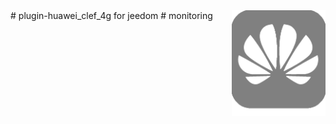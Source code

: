 <img align="right" src="plugin_info/huawei4g_icon.png" width="150">
# plugin-huawei_clef_4g for jeedom
# monitoring